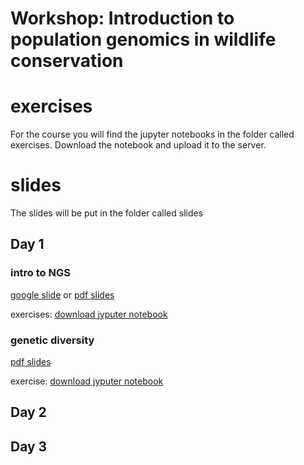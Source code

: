 # Workshop: Introduction to population genomics in wildlife conservation


# exercises
For the course you will find the jupyter notebooks in the folder called exercises. Download the notebook and upload it to the server.

# slides
The slides will be put in the folder called slides



## Day 1

### intro to NGS
[google slide](https://docs.google.com/presentation/d/167G6KqKP6ppgpxxmBfBXnGHhx1xP2KTW9fniAd13B-Y/edit?usp=sharing)  or [pdf slides](https://github.com/popgenDK/courses/blob/main/kenya2024/slides/Day1/kenya%202024%20-%20day%201%20%20Intro%20to%20NGS.pdf)

exercises: [download jyputer notebook](https://github.com/popgenDK/courses/blob/main/kenya2024/exercises/day1_NGSintro/Day1_NGSintroV4.ipynb)

### genetic diversity
[pdf slides](https://github.com/popgenDK/courses/blob/main/kenya2024/slides/Day1/Day%201%20Genetic%20diversity%20theory.pdf)

exercise: [download jyputer notebook](https://github.com/popgenDK/courses/blob/main/kenya2024/exercises/Day1_GeneticDiversity/Day1_GeneticDiversity.ipynb)


## Day 2


## Day 3
